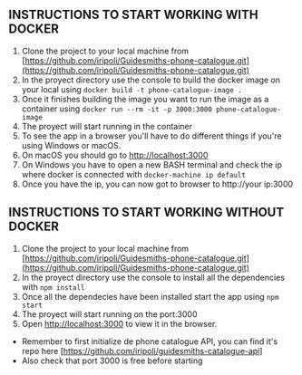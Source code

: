 ## INSTRUCTIONS TO START WORKING WITH DOCKER

1. Clone the project to your local machine from [https://github.com/iripoli/Guidesmiths-phone-catalogue.git](https://github.com/iripoli/Guidesmiths-phone-catalogue.git)
2. In the proyect directory use the console to build the docker image on your local using `docker build -t phone-catalogue-image .`
3. Once it finishes building the image you want to run the image as a container using `docker run --rm -it -p 3000:3000 phone-catalogue-image`
4. The proyect will start running in the container
5. To see the app in a browser you'll have to do different things if you're using Windows or macOS.
6. On macOS you should go to [http://localhost:3000](http://localhost:3000)
7. On Windows you have to open a new BASH terminal and check the ip where docker is connected with `docker-machine ip default`
8. Once you have the ip, you can now got to browser to http://your ip:3000

## INSTRUCTIONS TO START WORKING WITHOUT DOCKER

1. Clone the project to your local machine from [https://github.com/iripoli/Guidesmiths-phone-catalogue.git](https://github.com/iripoli/Guidesmiths-phone-catalogue.git)
2. In the proyect directory use the console to install all the dependencies with `npm install`
3. Once all the dependecies have been installed start the app using `npm start`
4. The proyect will start running on the port:3000
5. Open [http://localhost:3000](http://localhost:3000) to view it in the browser.

- Remember to first initialize de phone catalogue API, you can find it's repo here [https://github.com/iripoli/guidesmiths-catalogue-api]
- Also check that port 3000 is free before starting
